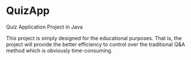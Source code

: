 # QuizApp
Quiz Application Project in Java

This project is simply designed for the educational purposes. That is, the project will provide the better efficiency to control over the traditional Q&A method which is obviously time-consuming.
